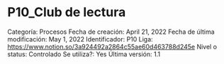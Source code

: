 # P10_Club de lectura

Categoría: Procesos
Fecha de creación: April 21, 2022
Fecha de última modificación: May 1, 2022
Identificador: P10
Liga: https://www.notion.so/3a924492a2864c55ae60d463788d245e
Nivel o status: Controlado
Se utiliza?: Yes
Última versión: 1.1